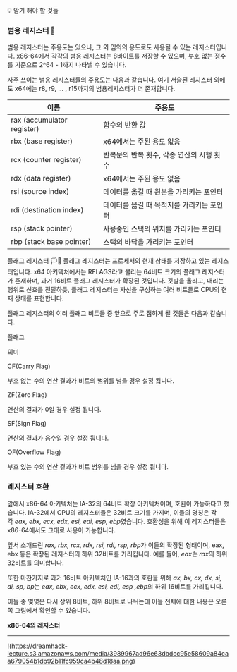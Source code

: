 <aside>
💡 암기 해야 할 것들

</aside>

### **범용 레지스터 🧺**

범용 레지스터는 주용도는 있으나, 그 외 임의의 용도로도 사용될 수 있는 레지스터입니다. x86-64에서 각각의 범용 레지스터는 8바이트를 저장할 수 있으며, 부호 없는 정수를 기준으로 2^64 - 1까지 나타낼 수 있습니다.

자주 쓰이는 범용 레지스터들의 주용도는 다음과 같습니다. 여기 서술된 레지스터 외에도 x64에는 r8, r9, … , r15까지의 범용레지스터가 더 존재합니다.

| 이름 | 주용도 |
| --- | --- |
| rax (accumulator register) | 함수의 반환 값 |
| rbx (base register) | x64에서는 주된 용도 없음 |
| rcx (counter register) | 반복문의 반복 횟수, 각종 연산의 시행 횟수 |
| rdx (data register) | x64에서는 주된 용도 없음 |
| rsi (source index) | 데이터를 옮길 때 원본을 가리키는 포인터 |
| rdi (destination index) | 데이터를 옮길 때 목적지를 가리키는 포인터 |
| rsp (stack pointer) | 사용중인 스택의 위치를 가리키는 포인터 |
| rbp (stack base pointer) | 스택의 바닥을 가리키는 포인터 |

플래그 레지스터 🏳️🏴
플래그 레지스터는 프로세서의 현재 상태를 저장하고 있는 레지스터입니다. x64 아키텍처에서는 RFLAGS라고 불리는 64비트 크기의 플래그 레지스터가 존재하며, 과거 16비트 플래그 레지스터가 확장된 것입니다. 깃발을 올리고, 내리는 행위로 신호를 전달하듯, 플래그 레지스터는 자신을 구성하는 여러 비트들로 CPU의 현재 상태를 표현합니다.

플래그 레지스터의 여러 플래그 비트들 중 앞으로 주로 접하게 될 것들은 다음과 같습니다.

플래그

의미

CF(Carry Flag)

부호 없는 수의 연산 결과가 비트의 범위를 넘을 경우 설정 됩니다.

ZF(Zero Flag)

연산의 결과가 0일 경우 설정 됩니다.

SF(Sign Flag)

연산의 결과가 음수일 경우 설정 됩니다.

OF(Overflow Flag)

부호 있는 수의 연산 결과가 비트 범위를 넘을 경우 설정 됩니다.

### **레지스터 호환**

앞에서 x86-64 아키텍처는 IA-32의 64비트 확장 아키텍처이며, 호환이 가능하다고 했습니다. IA-32에서 CPU의 레지스터들은 32비트 크기를 가지며, 이들의 명칭은 각각 *eax, ebx, ecx, edx, esi, edi, esp, ebp*였습니다. 호환성을 위해 이 레지스터들은 x86-64에서도 그대로 사용이 가능합니다.

앞서 소개드린 *rax, rbx, rcx, rdx, rsi, rdi, rsp, rbp*가 이들의 확장된 형태이며, eax, ebx 등은 확장된 레지스터의 하위 32비트를 가리킵니다. 예를 들어, *eax는 rax*의 하위 32비트를 의미합니다.

또한 마찬가지로 과거 16비트 아키텍처인 IA-16과의 호환을 위해 *ax, bx, cx, dx, si, di, sp, bp*는 *eax, ebx*, *ecx*, *edx, esi, edi, esp ,ebp*의 하위 16비트를 가리킵니다.

이들 중 몇몇은 다시 상위 8비트, 하위 8비트로 나뉘는데 이들 전체에 대한 내용은 오른쪽 그림에서 확인할 수 있습니다.

**x86-64의 레지스터**

---

!(https://dreamhack-lecture.s3.amazonaws.com/media/3989967ad96e63dbdcc95e58609a84caa679054b1db92b11fc959ca4b48d18aa.png)
